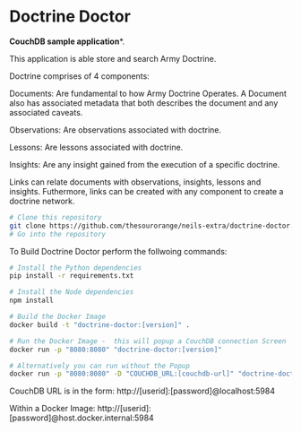 # Doctrine Doctor
**CouchDB sample application***.

This application is able store and search Army Doctrine. 

Doctrine comprises of 4 components:

Documents: Are fundamental to how Army Doctrine Operates.  A Document also has associated metadata that both describes the document and any associated caveats. 

Observations: Are  observations associated with doctrine.

Lessons: Are lessons associated with doctrine.

Insights: Are any insight gained from the execution of a specific doctrine.

Links can relate documents with observations, insights, lessons and insights.  Futhermore, links can be created with any component to create a doctrine network.

```bash
# Clone this repository
git clone https://github.com/thesourorange/neils-extra/doctrine-doctor.git
# Go into the repository
```

To Build Doctrine Doctor perform the follwoing commands:

```bash
# Install the Python dependencies
pip install -r requirements.txt

# Install the Node dependencies
npm install

# Build the Docker Image
docker build -t "doctrine-doctor:[version]" .

# Run the Docker Image -  this will popup a CouchDB connection Screen
docker run -p "8080:8080" "doctrine-doctor:[version]"

# Alternatively you can run without the Popup
docker run -p "8080:8080" -D "COUCHDB_URL:[couchdb-url]" "doctrine-doctor:[version]"

```

CouchDB URL is in the form:
http://[userid]:[password]@localhost:5984

Within a Docker Image:
http://[userid]:[password]@host.docker.internal:5984
 
